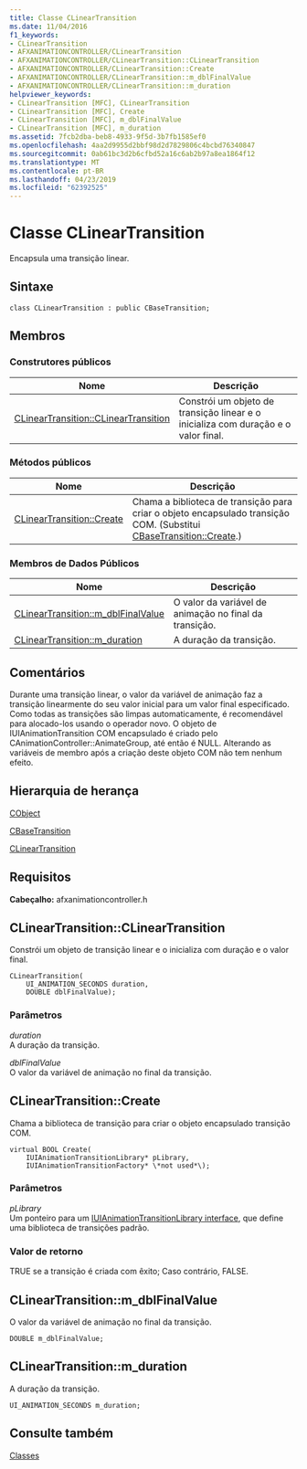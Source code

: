 ```yaml
---
title: Classe CLinearTransition
ms.date: 11/04/2016
f1_keywords:
- CLinearTransition
- AFXANIMATIONCONTROLLER/CLinearTransition
- AFXANIMATIONCONTROLLER/CLinearTransition::CLinearTransition
- AFXANIMATIONCONTROLLER/CLinearTransition::Create
- AFXANIMATIONCONTROLLER/CLinearTransition::m_dblFinalValue
- AFXANIMATIONCONTROLLER/CLinearTransition::m_duration
helpviewer_keywords:
- CLinearTransition [MFC], CLinearTransition
- CLinearTransition [MFC], Create
- CLinearTransition [MFC], m_dblFinalValue
- CLinearTransition [MFC], m_duration
ms.assetid: 7fcb2dba-beb8-4933-9f5d-3b7fb1585ef0
ms.openlocfilehash: 4aa2d9955d2bbf98d2d7829806c4bcbd76340847
ms.sourcegitcommit: 0ab61bc3d2b6cfbd52a16c6ab2b97a8ea1864f12
ms.translationtype: MT
ms.contentlocale: pt-BR
ms.lasthandoff: 04/23/2019
ms.locfileid: "62392525"
---
```

# <a name="clineartransition-class"></a>Classe CLinearTransition

Encapsula uma transição linear.

## <a name="syntax"></a>Sintaxe

```
class CLinearTransition : public CBaseTransition;
```

## <a name="members"></a>Membros

### <a name="public-constructors"></a>Construtores públicos

|Nome|Descrição|
|----------|-----------------|
|[CLinearTransition::CLinearTransition](#clineartransition)|Constrói um objeto de transição linear e o inicializa com duração e o valor final.|

### <a name="public-methods"></a>Métodos públicos

|Nome|Descrição|
|----------|-----------------|
|[CLinearTransition::Create](#create)|Chama a biblioteca de transição para criar o objeto encapsulado transição COM. (Substitui [CBaseTransition::Create](../../mfc/reference/cbasetransition-class.md#create).)|

### <a name="public-data-members"></a>Membros de Dados Públicos

|Nome|Descrição|
|----------|-----------------|
|[CLinearTransition::m_dblFinalValue](#m_dblfinalvalue)|O valor da variável de animação no final da transição.|
|[CLinearTransition::m_duration](#m_duration)|A duração da transição.|

## <a name="remarks"></a>Comentários

Durante uma transição linear, o valor da variável de animação faz a transição linearmente do seu valor inicial para um valor final especificado. Como todas as transições são limpas automaticamente, é recomendável para alocado-los usando o operador novo. O objeto de IUIAnimationTransition COM encapsulado é criado pelo CAnimationController::AnimateGroup, até então é NULL. Alterando as variáveis de membro após a criação deste objeto COM não tem nenhum efeito.

## <a name="inheritance-hierarchy"></a>Hierarquia de herança

[CObject](../../mfc/reference/cobject-class.md)

[CBaseTransition](../../mfc/reference/cbasetransition-class.md)

[CLinearTransition](../../mfc/reference/clineartransition-class.md)

## <a name="requirements"></a>Requisitos

**Cabeçalho:** afxanimationcontroller.h

##  <a name="clineartransition"></a>  CLinearTransition::CLinearTransition

Constrói um objeto de transição linear e o inicializa com duração e o valor final.

```
CLinearTransition(
    UI_ANIMATION_SECONDS duration,
    DOUBLE dblFinalValue);
```

### <a name="parameters"></a>Parâmetros

*duration*<br/>
A duração da transição.

*dblFinalValue*<br/>
O valor da variável de animação no final da transição.

##  <a name="create"></a>  CLinearTransition::Create

Chama a biblioteca de transição para criar o objeto encapsulado transição COM.

```
virtual BOOL Create(
    IUIAnimationTransitionLibrary* pLibrary,
    IUIAnimationTransitionFactory* \*not used*\);
```

### <a name="parameters"></a>Parâmetros

*pLibrary*<br/>
Um ponteiro para um [IUIAnimationTransitionLibrary interface](/windows/desktop/api/uianimation/nn-uianimation-iuianimationtransitionlibrary), que define uma biblioteca de transições padrão.

### <a name="return-value"></a>Valor de retorno

TRUE se a transição é criada com êxito; Caso contrário, FALSE.

##  <a name="m_dblfinalvalue"></a>  CLinearTransition::m_dblFinalValue

O valor da variável de animação no final da transição.

```
DOUBLE m_dblFinalValue;
```

##  <a name="m_duration"></a>  CLinearTransition::m_duration

A duração da transição.

```
UI_ANIMATION_SECONDS m_duration;
```

## <a name="see-also"></a>Consulte também

[Classes](../../mfc/reference/mfc-classes.md)
